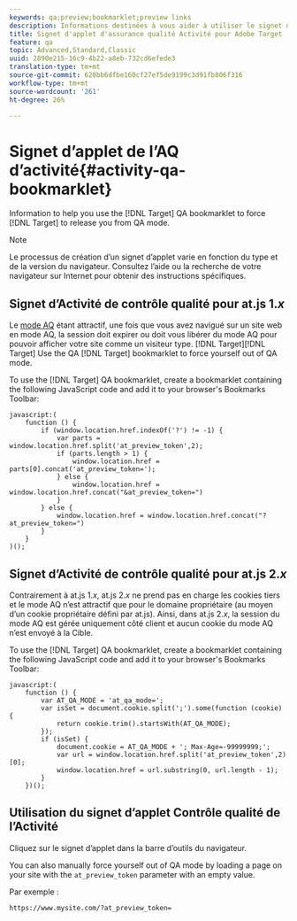 ```yaml
---
keywords: qa;preview;bookmarklet;preview links
description: Informations destinées à vous aider à utiliser le signet d’applet AQ d’Adobe Target pour forcer la Cible à vous libérer du mode AQ.
title: Signet d'applet d'assurance qualité Activité pour Adobe Target
feature: qa
topic: Advanced,Standard,Classic
uuid: 2890e215-16c9-4b22-a8eb-732cd6efede3
translation-type: tm+mt
source-git-commit: 620bb6dfbe160cf27ef5de9199c3d91fb806f316
workflow-type: tm+mt
source-wordcount: '261'
ht-degree: 26%

---
```



# Signet d’applet de l’AQ d’activité{#activity-qa-bookmarklet}

Information to help you use the [!DNL Target] QA bookmarklet to force [!DNL Target] to release you from QA mode.

>[!NOTE]
>
>Le processus de création d’un signet d’applet varie en fonction du type et de la version du navigateur. Consultez l’aide ou la recherche de votre navigateur sur Internet pour obtenir des instructions spécifiques.

## Signet d’Activité de contrôle qualité pour at.js 1.*x*

Le [mode AQ](../../c-activities/c-activity-qa/activity-qa.md#concept_9329EF33DE7D41CA9815C8115DBC4E40) étant attractif, une fois que vous avez navigué sur un site web en mode AQ, la session doit expirer ou doit vous libérer du mode AQ pour pouvoir afficher votre site comme un visiteur type. [!DNL Target][!DNL Target] Use the QA [!DNL Target] bookmarklet to force yourself out of QA mode.

To use the [!DNL Target] QA bookmarklet, create a bookmarklet containing the following JavaScript code and add it to your browser&#39;s Bookmarks Toolbar:

```
javascript:(
    function () {
        if (window.location.href.indexOf('?') != -1) {
            var parts = window.location.href.split('at_preview_token',2);
            if (parts.length > 1) {
                window.location.href = parts[0].concat('at_preview_token=');
            } else {
                window.location.href = window.location.href.concat("&at_preview_token=")
            }
        } else {
            window.location.href = window.location.href.concat("?at_preview_token=")
        }
    }
)();
```

## Signet d’Activité de contrôle qualité pour at.js 2.*x*

Contrairement à at.js 1.*x*, at.js 2.*x* ne prend pas en charge les cookies tiers et le mode AQ n’est attractif que pour le domaine propriétaire (au moyen d’un cookie propriétaire défini par at.js). Ainsi, dans at.js 2.*x*, la session du mode AQ est gérée uniquement côté client et aucun cookie du mode AQ n’est envoyé à la Cible.

To use the [!DNL Target] QA bookmarklet, create a bookmarklet containing the following JavaScript code and add it to your browser&#39;s Bookmarks Toolbar:

```
javascript:(
    function () {
        var AT_QA_MODE = 'at_qa_mode=';
        var isSet = document.cookie.split(';').some(function (cookie) {
            return cookie.trim().startsWith(AT_QA_MODE);
        });
        if (isSet) {
            document.cookie = AT_QA_MODE + '; Max-Age=-99999999;';
            var url = window.location.href.split('at_preview_token',2)[0];
            window.location.href = url.substring(0, url.length - 1);
        }
    })();
```

## Utilisation du signet d’applet Contrôle qualité de l’Activité

Cliquez sur le signet d’applet dans la barre d’outils du navigateur.

You can also manually force yourself out of QA mode by loading a page on your site with the `at_preview_token` parameter with an empty value.

Par exemple :

`https://www.mysite.com/?at_preview_token=`
